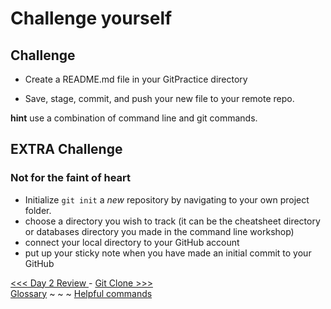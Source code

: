 # Challenge yourself

## Challenge 

- Create a README.md file in your GitPractice directory

- Save, stage, commit, and push your new file to your remote repo.

**hint** use a combination of command line and git commands.



## EXTRA Challenge
### Not for the faint of heart

- Initialize `git init` a *new* repository by navigating to your own project folder. 
- choose a directory you wish to track (it can be the cheatsheet directory or databases directory you made in the command line workshop)
- connect your local directory to your GitHub account
- put up your sticky note when you have made an initial commit to your GitHub 



[<<< Day 2 Review ](gitrefresh.md) - [Git Clone >>>](gitchallenge.md)  
[Glossary](glossary.md) ~ ~ ~ [Helpful commands](helpfulcommands.md)